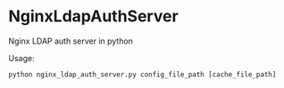 NginxLdapAuthServer
===================

Nginx LDAP auth server in python

Usage:

    python nginx_ldap_auth_server.py config_file_path [cache_file_path]

